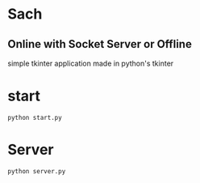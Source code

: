 # Sach

## Online with Socket Server or Offline

simple tkinter application made in python's tkinter

# start 

    python start.py

# Server
    python server.py
